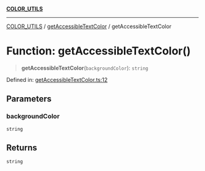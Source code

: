 [**COLOR_UTILS**](../../README.md)

***

[COLOR_UTILS](../../README.md) / [getAccessibleTextColor](../README.md) / getAccessibleTextColor

# Function: getAccessibleTextColor()

> **getAccessibleTextColor**(`backgroundColor`): `string`

Defined in: [getAccessibleTextColor.ts:12](https://github.com/dailker/everyutil/blob/54be0bab567ca8e189c5982902c59f3b7981d51d/src/color/getAccessibleTextColor.ts#L12)

## Parameters

### backgroundColor

`string`

## Returns

`string`
